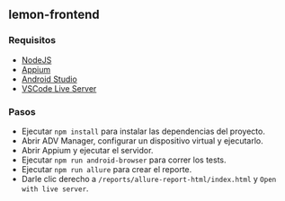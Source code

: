 ## lemon-frontend

### Requisitos

- [NodeJS](https://nodejs.org/es/)
- [Appium](https://appium.io/)
- [Android Studio](https://developer.android.com/studio)
- [VSCode Live Server](https://marketplace.visualstudio.com/items?itemName=ritwickdey.LiveServer)

### Pasos

- Ejecutar `npm install` para instalar las dependencias del proyecto.
- Abrir ADV Manager, configurar un dispositivo virtual y ejecutarlo.
- Abrir Appium y ejecutar el servidor.
- Ejecutar `npm run android-browser` para correr los tests.
- Ejecutar `npm run allure` para crear el reporte.
- Darle clic derecho a `/reports/allure-report-html/index.html` y `Open with live server`.